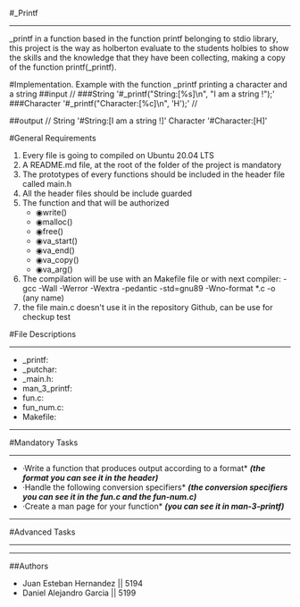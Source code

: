 #_Printf
________________________________________________________________________

_printf in a function based in the function printf belonging to stdio library,
this project is the way as holberton evaluate to the students holbies to show 
the skills and the knowledge that they have been collecting, making a copy of 
the function printf(_printf).

#Implementation.
Example with the function _printf printing a character and a string
##input
//
###String
	'#_printf("String:[%s]\n", "I am a string !");'
###Character
	'#_printf("Character:[%c]\n", 'H');'
//

##output
//
String
	'#String:[I am a string !]'
Character
	'#Character:[H]'

#General Requirements
1. Every file is going to compiled on Ubuntu 20.04 LTS
2. A README.md file, at the root of the folder of the project is mandatory
3. The prototypes of every functions should be included in the header file called main.h
4. All the header files should be include guarded
5. The function and that will be authorized
	- ◉write()
	- ◉malloc()
	- ◉free()
	- ◉va_start()
	- ◉va_end()
	- ◉va_copy()
	- ◉va_arg()
6. The compilation will be use with an Makefile file or with next compiler:
	-gcc -Wall -Werror -Wextra -pedantic -std=gnu89 -Wno-format *.c -o (any name)
7. the file main.c doesn't use it in the repository Github, can be use for checkup test


#File Descriptions
____________________________________________________________________________________

* _printf:
* _putchar:
* _main.h:
* man_3_printf:
* fun.c:
* fun_num.c:
* Makefile:
_____________________________________________________________________________________

#Mandatory Tasks
____________________________________________________________________________________
* ·Write a function that produces output according to a format*
***(the format you can see it in the header)***
* ·Handle the following conversion specifiers*
***(the conversion specifiers you can see it in the fun.c and the fun-num.c)***
* ·Create a man page for your function*
***(you can see it in man-3-printf)***
____________________________________________________________________________________

#Advanced Tasks
____________________________________________________________________________________





____________________________________________________________________________________

##Authors
* Juan Esteban Hernandez || 5194
* Daniel Alejandro Garcia || 5199
